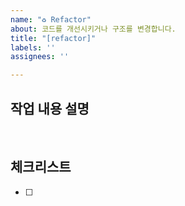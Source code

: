 ```yaml
---
name: "♻️ Refactor"
about: 코드를 개선시키거나 구조를 변경합니다.
title: "[refactor]"
labels: ''
assignees: ''

---
```


## 작업 내용 설명

<!-- 해당 브랜치에서 작업할 내용을 간단하게 작성해주세요 -->

<br>

## 체크리스트

<!-- "중요한 순서" 대로 작업 리스트를 작성해주세요 -->

- [ ]
